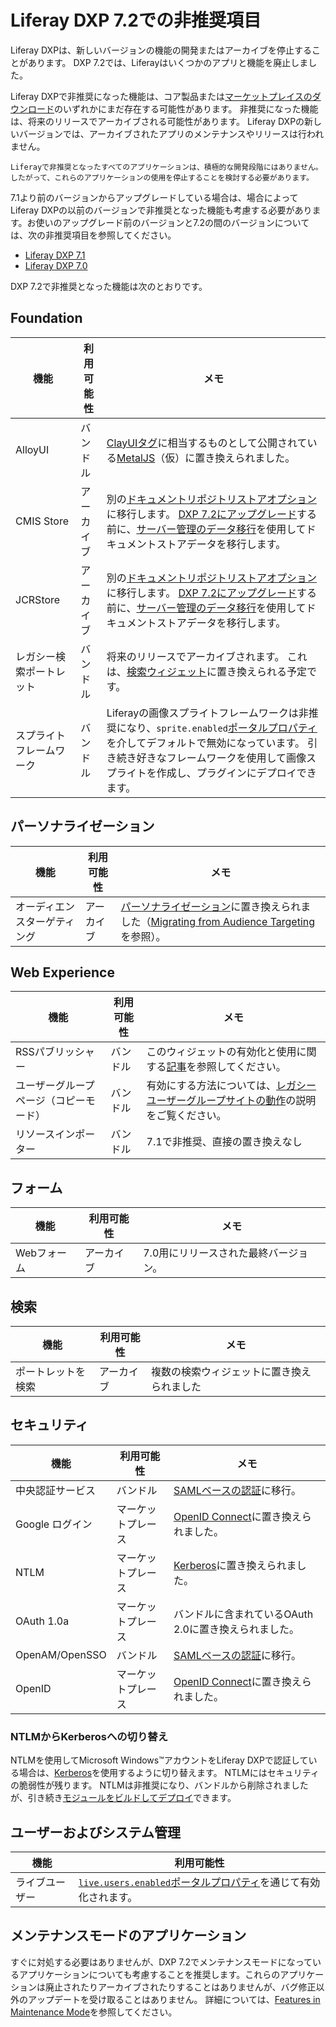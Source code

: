# Liferay DXP 7.2での非推奨項目

Liferay DXPは、新しいバージョンの機能の開発またはアーカイブを停止することがあります。 DXP 7.2では、Liferayはいくつかのアプリと機能を廃止しました。

Liferay DXPで非推奨になった機能は、コア製品または[マーケットプレイスのダウンロード](https://web.liferay.com/marketplace)のいずれかにまだ存在する可能性があります。 非推奨になった機能は、将来のリリースでアーカイブされる可能性があります。 Liferay DXPの新しいバージョンでは、アーカイブされたアプリのメンテナンスやリリースは行われません。

```{note}
Liferayで非推奨となったすべてのアプリケーションは、積極的な開発段階にはありません。 したがって、これらのアプリケーションの使用を停止することを検討する必要があります。
```

7.1より前のバージョンからアップグレードしている場合は、場合によってLiferay DXPの以前のバージョンで非推奨となった機能も考慮する必要があります。お使いのアップグレード前のバージョンと7.2の間のバージョンについては、次の非推奨項目を参照してください。

  - [Liferay DXP 7.1](https://help.liferay.com/hc/en-us/articles/360018403151-Digital-Experience-Platform-7-1-Deprecated-and-Removed-Items)
  - [Liferay DXP 7.0](https://help.liferay.com/hc/en-us/articles/360018123832-Digital-Experience-Platform-7-0-Deprecated-and-Removed-Items)

DXP 7.2で非推奨となった機能は次のとおりです。

## Foundation

| 機能           | 利用可能性 | メモ                                                                                                                                                                                                                                                                                                           |
| ------------ | ----- | ------------------------------------------------------------------------------------------------------------------------------------------------------------------------------------------------------------------------------------------------------------------------------------------------------------ |
| AlloyUI      | バンドル  | [ClayUIタグ](https://help.liferay.com/hc/en-us/articles/360028832192-Front-End-Taglibs)に相当するものとして公開されている[MetalJS](https://metaljs.com/)（仮）に置き換えられました。                                                                                                                                                          |
| CMIS Store   | アーカイブ | 別の[ドキュメントリポジトリストアオプション](https://help.liferay.com/hc/en-us/articles/360028810112-Document-Repository-Configuration)に移行します。 [DXP 7.2にアップグレード](../upgrade-basics.md)する前に、[サーバー管理のデータ移行](https://help.liferay.com/hc/en-us/articles/360029131691-Server-Administration)を使用してドキュメントストアデータを移行します。 |
| JCRStore     | アーカイブ | 別の[ドキュメントリポジトリストアオプション](https://help.liferay.com/hc/en-us/articles/360028810112-Document-Repository-Configuration)に移行します。 [DXP 7.2にアップグレード](../upgrade-basics.md)する前に、[サーバー管理のデータ移行](https://help.liferay.com/hc/en-us/articles/360029131691-Server-Administration)を使用してドキュメントストアデータを移行します。 |
| レガシー検索ポートレット | バンドル  | 将来のリリースでアーカイブされます。 これは、[検索ウィジェット](https://help.liferay.com/hc/en-us/articles/360029133791-Introduction-to-Search)に置き換えられる予定です。                                                                                                                                                                               |
| スプライトフレームワーク | バンドル  | Liferayの画像スプライトフレームワークは非推奨になり、`sprite.enabled`[ポータルプロパティ](https://learn.liferay.com/dxp/7.x/en/installation-and-upgrades/reference/portal-properties.html)を介してデフォルトで無効になっています。 引き続き好きなフレームワークを使用して画像スプライトを作成し、プラグインにデプロイできます。                                                                                |

## パーソナライゼーション

| 機能             | 利用可能性 | メモ                                                                                                                                                                                                                                                         |
| -------------- | ----- | ---------------------------------------------------------------------------------------------------------------------------------------------------------------------------------------------------------------------------------------------------------- |
| オーディエンスターゲティング | アーカイブ | [パーソナライゼーション](https://help.liferay.com/hc/en-us/articles/360028721372-Introduction-to-Segmentation-and-Personalization)に置き換えられました（[Migrating from Audience Targeting](https://help.liferay.com/hc/en-us/articles/360028711992-Manually-Migrating-from-Audience-Targeting)を参照）。 |

## Web Experience

| 機能                  | 利用可能性 | メモ                                                                                                                                                      |
| ------------------- | ----- | ------------------------------------------------------------------------------------------------------------------------------------------------------- |
| RSSパブリッシャー          | バンドル  | このウィジェットの有効化と使用に関する[記事](https://help.liferay.com/hc/en-us/articles/360028820672-The-RSS-Publisher-Widget)を参照してください。                                     |
| ユーザーグループページ（コピーモード） | バンドル  | 有効にする方法については、[レガシーユーザーグループサイトの動作](https://help.liferay.com/hc/en-us/articles/360028819172-User-Group-Sites#legacy-user-group-sites-behavior)の説明をご覧ください。 |
| リソースインポーター          | バンドル  | 7.1で非推奨、直接の置き換えなし                                                                                                                                       |

## フォーム

| 機能      | 利用可能性 | メモ                   |
| ------- | ----- | -------------------- |
| Webフォーム | アーカイブ | 7.0用にリリースされた最終バージョン。 |

## 検索

| 機能        | 利用可能性 | メモ                    |
| --------- | ----- | --------------------- |
| ポートレットを検索 | アーカイブ | 複数の検索ウィジェットに置き換えられました |

## セキュリティ

| 機能             | 利用可能性     | メモ                                                                                                                      |
| -------------- | --------- | ----------------------------------------------------------------------------------------------------------------------- |
| 中央認証サービス       | バンドル      | [ SAMLベースの認証](https://help.liferay.com/hc/en-us/articles/360028711032-Introduction-to-Authenticating-Using-SAML)に移行。    |
| Google ログイン    | マーケットプレース | [OpenID Connect](https://help.liferay.com/hc/en-us/articles/360028711312-Authenticating-with-OpenID-Connect)に置き換えられました。 |
| NTLM           | マーケットプレース | [Kerberos](https://help.liferay.com/hc/en-us/articles/360029031831-Authenticating-with-Kerberos)に置き換えられました。             |
| OAuth 1.0a     | マーケットプレース | バンドルに含まれているOAuth 2.0に置き換えられました。                                                                                         |
| OpenAM/OpenSSO | バンドル      | [ SAMLベースの認証](https://help.liferay.com/hc/en-us/articles/360028711032-Introduction-to-Authenticating-Using-SAML)に移行。    |
| OpenID         | マーケットプレース | [OpenID Connect](https://help.liferay.com/hc/en-us/articles/360028711312-Authenticating-with-OpenID-Connect)に置き換えられました。 |

### NTLMからKerberosへの切り替え

NTLMを使用してMicrosoft Windows™アカウントをLiferay DXPで認証している場合は、[Kerberos](https://help.liferay.com/hc/en-us/articles/360029031831-Authenticating-with-Kerberos)を使用するように切り替えます。 NTLMにはセキュリティの脆弱性が残ります。 NTLMは非推奨になり、バンドルから削除されましたが、引き続き[モジュールをビルドしてデプロイ](https://github.com/liferay/liferay-portal/tree/7.2.x/modules/apps/portal-security-sso-ntlm)できます。

## ユーザーおよびシステム管理

| 機能      | 利用可能性                                                                                                                                                                    |
| ------- | ------------------------------------------------------------------------------------------------------------------------------------------------------------------------ |
| ライブユーザー | [`live.users.enabled`](https://docs.liferay.com/dxp/portal/7.2-latest/propertiesdoc/portal.properties.html)[ポータルプロパティ](../../reference/portal-properties.md)を通じて有効化されます。 |

## メンテナンスモードのアプリケーション

すぐに対処する必要はありませんが、DXP 7.2でメンテナンスモードになっているアプリケーションについても考慮することを推奨します。これらのアプリケーションは廃止されたりアーカイブされたりすることはありませんが、バグ修正以外のアップデートを受け取ることはありません。 詳細については、[Features in Maintenance Mode](features-in-maintenance-mode.md)を参照してください。

